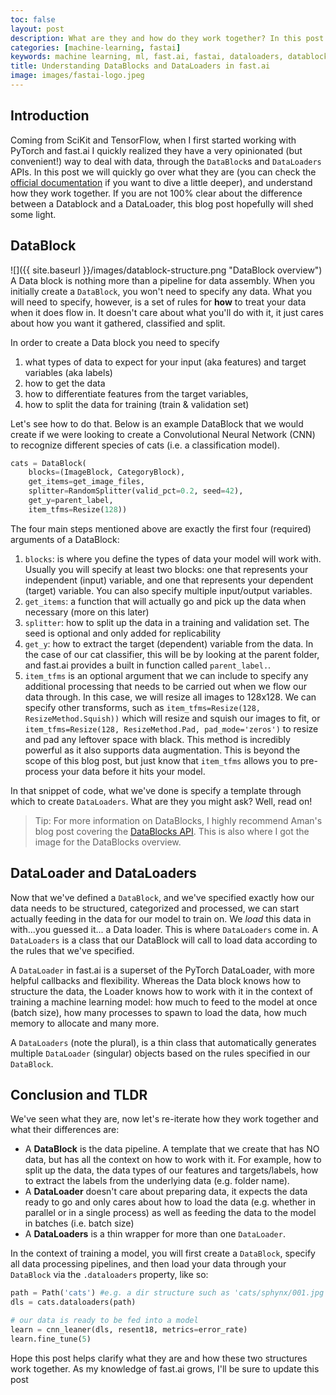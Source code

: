 ```yaml
---
toc: false
layout: post
description: What are they and how do they work together? In this post we will go over what DataBlocks and DataLoader(s) are at a high level, and explain how they work together in the context of building a Machine Learning model. 
categories: [machine-learning, fastai]
keywords: machine learning, ml, fast.ai, fastai, dataloaders, datablocks, pytorch, data block, data loader
title: Understanding DataBlocks and DataLoaders in fast.ai
image: images/fastai-logo.jpeg
---
```


## Introduction

Coming from SciKit and TensorFlow, when I first started working with PyTorch and fast.ai I quickly realized they have a very opinionated (but convenient!) way to deal with data, through the `DataBlock`s and `DataLoaders` APIs. In this post we will quickly go over what they are (you can check the [official documentation](https://docs.fast.ai/data.load.html) if you want to dive a little deeper), and understand how they work together. If you are not 100% clear about the difference between a Datablock and a DataLoader, this blog post hopefully will shed some light.

## DataBlock

![]({{ site.baseurl }}/images/datablock-structure.png "DataBlock overview")
A Data block is nothing more than a pipeline for data assembly. When you initially create a `DataBlock`, you won't need to specify any data. What you will need to specify, however, is a set of rules for **how** to treat your data when it does flow in. It doesn't care about what you'll do with it, it just cares about how you want it gathered, classified and split.

In order to create a Data block you need to specify
1. what types of data to expect for your input (aka features) and target variables (aka labels)
1. how to get the data
1. how to differentiate features from the target variables, 
1. how to split the data for training (train & validation set)

Let's see how to do that. Below is an example DataBlock that we would create if we were looking to create a Convolutional Neural Network (CNN) to recognize different species of cats (i.e. a classification model).

```python
cats = DataBlock(
    blocks=(ImageBlock, CategoryBlock), 
    get_items=get_image_files, 
    splitter=RandomSplitter(valid_pct=0.2, seed=42),
    get_y=parent_label,
    item_tfms=Resize(128))
```

The four main steps mentioned above are exactly the first four (required) arguments of a DataBlock:
1. `blocks`: is where you define the types of data your model will work with. Usually you will specify at least two blocks: one that represents your independent (input) variable, and one that represents your dependent (target) variable. You can also specify multiple input/output variables.
1. `get_items`: a function that will actually go and pick up the data when necessary (more on this later)
1. `splitter`: how to split up the data in a training and validation set. The seed is optional and only added for replicability
1. `get_y`: how to extract the target (dependent) variable from the data. In the case of our cat classifier, this will be by looking at the parent folder, and fast.ai provides a built in function called `parent_label.`.
1. `item_tfms` is an optional argument that we can include to specify any additional processing that needs to be carried out when we flow our data through. In this case, we will resize all images to 128x128. We can specify other transforms, such as `item_tfms=Resize(128, ResizeMethod.Squish))` which will resize and squish our images to fit, or `item_tfms=Resize(128, ResizeMethod.Pad, pad_mode='zeros')` to resize and pad any leftover space with black. This method is incredibly powerful as it also supports data augmentation. This is beyond the scope of this blog post, but just know that `item_tfms` allows you to pre-process your data before it hits your model.

In that snippet of code, what we've done is specify a template through which to create `DataLoaders`. What are they you might ask? Well, read on!

>Tip: For more information on DataBlocks, I highly recommend Aman's blog post covering the [DataBlocks API](https://medium.com/@amaarora/fastai-v2-datablocks-api-code-overview-a-gentle-introduction-60338a6c9aa). This is also where I got the image for the DataBlocks overview.

## DataLoader and DataLoaders

Now that we've defined a `DataBlock`, and we've specified exactly how our data needs to be structured, categorized and processed, we can start actually feeding in the data for our model to train on. We _load_ this data in with...you guessed it... a Data loader. This is where `DataLoaders` come in. A `DataLoaders` is a class that our DataBlock will call to load data according to the rules that we've specified. 

A `DataLoader` in fast.ai is a superset of the PyTorch DataLoader, with more helpful callbacks and flexibility. Whereas the Data block knows how to structure the data, the Loader knows how to work with it in the context of training a machine learning model: how much to feed to the model at once (batch size), how many processes to spawn to load the data, how much memory to allocate and many more.

A `DataLoaders` (note the plural), is a thin class that automatically generates multiple `DataLoader` (singular) objects based on the rules specified in our `DataBlock`.

## Conclusion and TLDR

We've seen what they are, now let's re-iterate how they work together and what their differences are:
- A **DataBlock** is the data pipeline. A template that we create that has NO data, but has all the context on how to work with it. For example, how to split up the data, the data types of our features and targets/labels, how to extract the labels from the underlying data (e.g. folder name).
- A **DataLoader** doesn't care about preparing data, it expects the data ready to go and only cares about how to load the data (e.g. whether in parallel or in a single process) as well as feeding the data to the model in batches (i.e. batch size)
- A **DataLoaders** is a thin wrapper for more than one `DataLoader`.

In the context of training a model, you will first create a `DataBlock`, specify all data processing pipelines, and then load your data through your `DataBlock` via the `.dataloaders` property, like so:

```python
path = Path('cats') #e.g. a dir structure such as 'cats/sphynx/001.jpg'
dls = cats.dataloaders(path) 

# our data is ready to be fed into a model
learn = cnn_leaner(dls, resent18, metrics=error_rate)
learn.fine_tune(5)
```

Hope this post helps clarify what they are and how these two structures work together. As my knowledge of fast.ai grows, I'll be sure to update this post 
